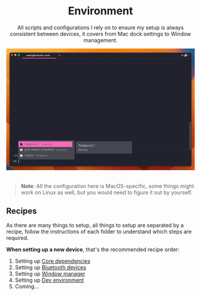 <div align="center">
  <h1>Environment</h1>
  <p>All scripts and configurations I rely on to ensure my setup is always consistent between devices, it covers from Mac dock settings to Window management.</p>
  <img src="./preview.gif" alt="">
  <br>
  <br>
</div>

> **Note**: All the configuration here is MacOS-specific, some things might work on Linux as well, but you would need to figure it out by yourself.

## Recipes

As there are many things to setup, all things to setup are separated by a recipe, follow the instructions of each folder to understand which steps are required.

**When setting up a new device**, that's the recommended recipe order:

1. Setting up [Core dependencies](./recipes/setting-up-core-dependencies/)
2. Setting up [Bluetooth devices](./recipes/setting-up-bluethooth-devices/)
3. Setting up [Window manager](./recipes/setting-up-window-manager/)
4. Setting up [Dev environment](./recipes/setting-up-dev-env/)
5. Coming...
